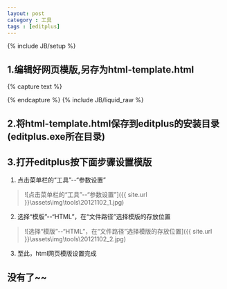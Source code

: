 ```yaml
---
layout: post
category : 工具
tags : [editplus]
---
```

{% include JB/setup %}


## 1.编辑好网页模版,另存为html-template.html

{% capture text %}
<!doctype html>
<html lang="en">
<head>
    <meta charset="UTF-8">
    <title>模板</title>
</head>
<body>

</body>
</html>
{% endcapture %}
{% include JB/liquid_raw %}

<!-- more -->

## 2.将html-template.html保存到editplus的安装目录(editplus.exe所在目录)

## 3.打开editplus按下面步骤设置模版
   1. 点击菜单栏的“工具”--“参数设置”

   >  ![点击菜单栏的“工具”--“参数设置”]({{ site.url }}\assets\img\tools\20121102_1.jpg)

   2. 选择“模版”--“HTML”，在“文件路径”选择模版的存放位置

   >  ![选择“模版”--“HTML”，在“文件路径”选择模版的存放位置]({{ site.url }}\assets\img\tools\20121102_2.jpg)
   
   3. 至此，html网页模版设置完成

## 没有了~~

